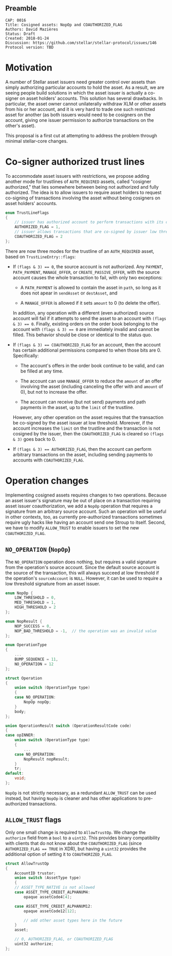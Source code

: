 ## Preamble

```
CAP: 0016
Title: Cosigned assets: NopOp and COAUTHORIZED_FLAG
Authors: David Mazières
Status: Draft
Created: 2018-01-24
Discussion: https://github.com/stellar/stellar-protocol/issues/146
Protocol version: TBD
```

# Motivation

A number of Stellar asset issuers need greater control over assets
than simply authorizing particular accounts to hold the asset.  As a
result, we are seeing people build solutions in which the asset issuer
is actually a co-signer on asset holders' accounts.  This solution has
several drawbacks.  In particular, the asset owner cannot unilaterally
withdraw XLM or other assets from his or her account, and it is very
hard to trade one such restricted asset for another (as both issuers
would need to be cosigners on the account, giving one issuer
permission to authorize transactions on the other's asset).

This proposal is a first cut at attempting to address the problem
through minimal stellar-core changes.

# Co-signer authorized trust lines

To accommodate asset issuers with restrictions, we propose adding
another mode for trustlines of `AUTH_REQUIRED` assets, called
"cosigner authorized," that lies somewhere between being not
authorized and fully authorized.  The idea is to allow issuers to
require asset holders to request co-signing of transactions involving
the asset without being cosigners on asset holders' accounts.

```c
enum TrustLineFlags
{
    // issuer has authorized account to perform transactions with its credit
    AUTHORIZED_FLAG = 1,
    // issuer allows transactions that are co-signed by issuer low threshold
    COAUTHORIZED_FLAG = 2
};
```

There are now three modes for the trustline of an `AUTH_REQUIRED`
asset, based on `TrustLineEntry::flags`:

* If `(flags & 3) == 0`, the source account is not authorized.  Any
  `PAYMENT`, `PATH_PAYMENT`, `MANAGE_OFFER`, or
  `CREATE_PASSIVE_OFFER`, with the source account causes the whole
  transaction to fail, with only two exceptions:

    * A `PATH_PAYMENT` is allowed to contain the asset in `path`, so
      long as it does not apear in `sendAsset` or `destAsset`, and

    * A `MANAGE_OFFER` is allowed if it sets `amount` to 0 (to delete
      the offer).

  In addition, any operation with a different (even authorized) source
  account will fail if it attempts to send the asset to an account
  with `(flags & 3) == 0`.  Finally, existing orders on the order book
  belonging to the account with `(flags & 3) == 0` are immediately
  invalid and cannot be filled.  This behavior should be close or
  identical to the status quo.

* If `(flags & 3) == COAUTHORIZED_FLAG` for an account, then the
  account has certain additional permissions compared to when those
  bits are 0.  Specifically:

    * The account's offers in the order book continue to be valid, and
      can be filled at any time.

    * The account can use `MANAGE_OFFER` to reduce the `amount` of an
      offer involving the asset (including canceling the offer with
      and `amount` of 0), but not to increase the offer.

    * The account can receive (but not send) payments and path
      payments in the asset, up to the `limit` of the trustline.

  However, any other operation on the asset requires that the
  transaction be co-signed by the asset issuer at low threshold.
  Moreover, if the account increases the `limit` on the trustline and
  the transaction is not cosigned by the issuer, then the
  `COAUTHORIZED_FLAG` is cleared so `(flags & 3)` goes back to 0.

* If `(flags & 3) == AUTHORIZED_FLAG`, then the account can perform
  arbitrary transactions on the asset, including sending payments to
  accounts with `COAUTHORIZED_FLAG`.

# Operation changes

Implementing cosigned assets requires changes to two operations.
Because an asset issuer's signature may be out of place on a
transaction requiring asset issuer coauthorization, we add a `NopOp`
operation that requires a signature from an arbitrary source account.
Such an operation will be useful in other contexts, too, as currently
pre-authorized transactions sometimes require ugly hacks like having
an account send one Stroup to itself.  Second, we have to modify
`ALLOW_TRUST` to enable issuers to set the new `COAUTHORIZED_FLAG`.

## `NO_OPERATION` (`NopOp`)

The `NO_OPERATION` operation does nothing, but requires a valid
signature from the operation's source account.  Since the default
source account is the source of the transaction, this will always
succeed at low threshold if the operation's `sourceAccount` is
`NULL`.  However, it can be used to require a low threshold signature
from an asset issuer.

```c
enum NopOp {
    LOW_THRESHOLD = 0,
    MED_THRESHOLD = 1,
    HIGH_THRESHOLD = 2
};

enum NopResult {
    NOP_SUCCESS = 0,
    NOP_BAD_THRESHOLD = -1,  // the operation was an invalid value
};

enum OperationType
{
    ...
    BUMP_SEQUENCE = 11,
    NO_OPERATION = 12
};

struct Operation
{
    union switch (OperationType type)
    {
    case NO_OPERATION:
        NopOp nopOp;
    }
    body;
};

union OperationResult switch (OperationResultCode code)
{
case opINNER:
    union switch (OperationType type)
    {
        ...
    case NO_OPERATION:
        NopResult nopResult;
    }
    tr;
default:
    void;
};
```

`NopOp` is not strictly necessary, as a redundant `ALLOW_TRUST` can be
used instead, but having `NopOp` is cleaner and has other applications
to pre-authorized transactions.

## `ALLOW_TRUST` flags

Only one small change is required to `AllowTrustOp`.  We change the
`authorize` field from a `bool` to a `uint32`.  This provides binary
compatibility with clients that do not know about the
`COAUTHORIZED_FLAG` (since `AUTHORIZED_FLAG == TRUE` in XDR), but
having a `uint32` provides the additional option of setting it to
`COAUTHORIZED_FLAG`.

```c
struct AllowTrustOp
{
    AccountID trustor;
    union switch (AssetType type)
    {
    // ASSET_TYPE_NATIVE is not allowed
    case ASSET_TYPE_CREDIT_ALPHANUM4:
        opaque assetCode4[4];

    case ASSET_TYPE_CREDIT_ALPHANUM12:
        opaque assetCode12[12];

        // add other asset types here in the future
    }
    asset;

    // 0, AUTHORIZED_FLAG, or COAUTHORIZED_FLAG
    uint32 authorize;
};
```
